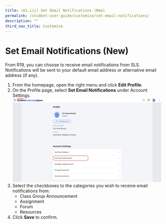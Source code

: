 ```yaml
---
title: (A1,iii) Set Email Notifications (New)
permalink: /student-user-guide/customise/set-email-notifications/
description: ""
third_nav_title: Customise
---
```

<h1 id="set-email-notifications-new-">Set Email Notifications (New)</h1>
<p>From R19, you can choose to receive email notifications from SLS. Notifications will be sent to your default email address or alternative email address (if any).</p>
<ol>
<li>From the homepage, open the right menu and click <strong>Edit Profile</strong>.</li>
<li>On the Profile page, select <strong>Set Email Notifications</strong> under Account Settings. <img src="/images/1Student/Cu-EmailNotifications.png"></li>
<li>Select the checkboxes to the categories you wish to receive email notifications from:<ul>
<li>Class Group Announcement</li>
<li>Assignment</li>
<li>Forum</li>
<li>Resources</li>
</ul>
</li>
	<li>Click <strong>Save</strong> to confirm.</li>
</ol>